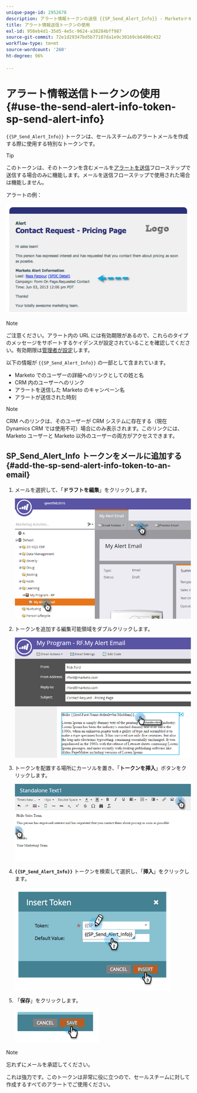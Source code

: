 ```yaml
---
unique-page-id: 2952678
description: アラート情報トークンの送信 {{SP_Send_Alert_Info}} - Marketoドキュメント — 製品ドキュメント
title: アラート情報送信トークンの使用
exl-id: 950eb4d1-35d5-4e5c-9624-a38284bff987
source-git-commit: 72e1d29347bd5b77107da1e9c30169cb6490c432
workflow-type: tm+mt
source-wordcount: '260'
ht-degree: 96%

---
```


# アラート情報送信トークンの使用 {#use-the-send-alert-info-token-sp-send-alert-info}

`{{SP_Send_Alert_Info}}` トークンは、セールスチームのアラートメールを作成する際に使用する特別なトークンです。

>[!TIP]
>
>このトークンは、そのトークンを含むメールを[アラートを送信](/help/marketo/product-docs/core-marketo-concepts/smart-campaigns/flow-actions/send-alert.md)フローステップで送信する場合のみに機能します。メールを送信フローステップで使用された場合は機能しません。

アラートの例：

![](assets/image2014-9-25-15-3a17-3a58.png)

>[!NOTE]
>
>ご注意ください。アラート内の URL には有効期限があるので、これらのタイプのメッセージをサポートするケイデンスが設定されていることを確認してください。有効期限は[管理者が設定](/help/marketo/product-docs/administration/settings/edit-link-expiration-in-reports-and-alerts.md)します。

以下の情報が `{{SP_Send_Alert_Info}}` の一部として含まれています。

* Marketo でのユーザーの詳細へのリンクとしての姓と名
* CRM 内のユーザーへのリンク
* アラートを送信した Marketo のキャンペーン名
* アラートが送信された時刻

>[!NOTE]
>
>CRM へのリンクは、そのユーザーが CRM システムに存在する（現在 Dynamics CRM では使用不可）場合にのみ表示されます。このリンクには、Marketo ユーザーと Marketo 以外のユーザーの両方がアクセスできます。

## SP_Send_Alert_Info トークンをメールに追加する {#add-the-sp-send-alert-info-token-to-an-email}

1. メールを選択して、「**ドラフトを編集**」をクリックします。

   ![](assets/one-3.png)

1. トークンを追加する編集可能領域をダブルクリックします。

   ![](assets/two-3.png)

1. トークンを配置する場所にカーソルを置き、「**トークンを挿入**」ボタンをクリックします。

   ![](assets/three-3.png)

1. **`{{SP_Send_Alert_Info}}`** トークンを検索して選択し、「**挿入**」をクリックします。

   ![](assets/image2014-9-25-15-3a19-3a11.png)

1. 「**保存**」をクリックします。

   ![](assets/image2014-9-25-15-3a19-3a24.png)

>[!NOTE]
>
>忘れずにメールを承認してください。

これは強力です。このトークンは非常に役に立つので、セールスチームに対して作成するすべてのアラートでご使用ください。
